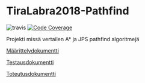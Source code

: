 # TiraLabra2018-Pathfind
![travis](https://travis-ci.org/ArkMus/TiraLabra2018-Pathfind.svg?branch=master)
[![Code Coverage](https://img.shields.io/codecov/c/github/ArkMus/TiraLabra2018-Pathfind/master.svg)](https://codecov.io/github/ArkMus/TiraLabra2018-Pathfind/)

Projekti missä vertailen A* ja JPS pathfind algoritmejä

[Määrittelydokumentti](https://github.com/ArkMus/TiraLabra2018-Pathfind/blob/master/dokumentaatio/m%C3%A4%C3%A4rittelydokumentti.md)

[Testausdokumentti](https://github.com/ArkMus/TiraLabra2018-Pathfind/blob/master/dokumentaatio/Testausdokumentti.md)

[Toteutusdokumentti](https://github.com/ArkMus/TiraLabra2018-Pathfind/blob/master/dokumentaatio/Toteutusdokumentti.md)

